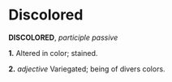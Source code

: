 # Discolored

**DISCOLORED**, _participle passive_

**1.** Altered in color; stained.

**2.** _adjective_ Variegated; being of divers colors.